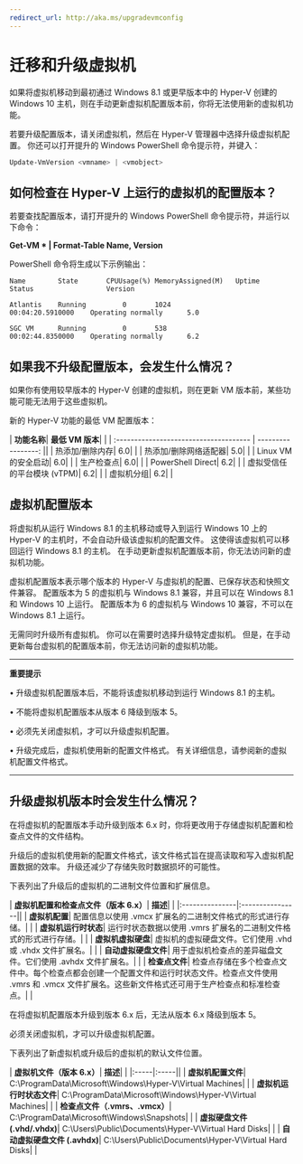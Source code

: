 ```yaml
---
redirect_url: http://aka.ms/upgradevmconfig
---
```


# 迁移和升级虚拟机

如果将虚拟机移动到最初通过 Windows 8.1 或更早版本中的 Hyper-V 创建的 Windows 10 主机，则在手动更新虚拟机配置版本前，你将无法使用新的虚拟机功能。

若要升级配置版本，请关闭虚拟机，然后在 Hyper-V 管理器中选择升级虚拟机配置。 你还可以打开提升的 Windows PowerShell 命令提示符，并键入：

 ```PowerShell
Update-VmVersion <vmname> | <vmobject>
 ```

## 如何检查在 Hyper-V 上运行的虚拟机的配置版本？

若要查找配置版本，请打开提升的 Windows PowerShell 命令提示符，并运行以下命令：

**Get-VM * | Format-Table Name, Version**

PowerShell 命令将生成以下示例输出：

```
Name        State       CPUUsage(%) MemoryAssigned(M)   Uptime              Status                  Version

Atlantis    Running         0       1024                00:04:20.5910000    Operating normally      5.0

SGC VM      Running         0       538                 00:02:44.8350000    Operating normally      6.2
```


## 如果我不升级配置版本，会发生什么情况？

如果你有使用较早版本的 Hyper-V 创建的虚拟机，则在更新 VM 版本前，某些功能可能无法用于这些虚拟机。

新的 Hyper-V 功能的最低 VM 配置版本：

| **功能名称**| **最低 VM 版本**| |
| :------------------------------------- | -----------------: ||
| 热添加/删除内存| 6.0| |
| 热添加/删除网络适配器| 5.0| |
| Linux VM 的安全启动| 6.0| |
| 生产检查点| 6.0| |
| PowerShell Direct| 6.2| |
| 虚拟受信任的平台模块 (vTPM)| 6.2| |
| 虚拟机分组| 6.2| |



## 虚拟机配置版本

将虚拟机从运行 Windows 8.1 的主机移动或导入到运行 Windows 10 上的 Hyper-V 的主机时，不会自动升级该虚拟机的配置文件。 这使得该虚拟机可以移回运行 Windows 8.1 的主机。 在手动更新虚拟机配置版本前，你无法访问新的虚拟机功能。

虚拟机配置版本表示哪个版本的 Hyper-V 与虚拟机的配置、已保存状态和快照文件兼容。 配置版本为 5 的虚拟机与 Windows 8.1 兼容，并且可以在 Windows 8.1 和 Windows 10 上运行。 配置版本为 6 的虚拟机与 Windows 10 兼容，不可以在 Windows 8.1 上运行。

无需同时升级所有虚拟机。 你可以在需要时选择升级特定虚拟机。 但是，在手动更新每台虚拟机的配置版本前，你无法访问新的虚拟机功能。


----------------

**重要提示**

• 升级虚拟机配置版本后，不能将该虚拟机移动到运行 Windows 8.1 的主机。

• 不能将虚拟机配置版本从版本 6 降级到版本 5。

• 必须先关闭虚拟机，才可以升级虚拟机配置。

• 升级完成后，虚拟机使用新的配置文件格式。 有关详细信息，请参阅新的虚拟机配置文件格式。

--------






## 升级虚拟机版本时会发生什么情况？

在将虚拟机的配置版本手动升级到版本 6.x 时，你将更改用于存储虚拟机配置和检查点文件的文件结构。

升级后的虚拟机使用新的配置文件格式，该文件格式旨在提高读取和写入虚拟机配置数据的效率。 升级还减少了存储失败时数据损坏的可能性。

下表列出了升级后的虚拟机的二进制文件位置和扩展信息。

| **虚拟机配置和检查点文件（版本 6.x）**| **描述**| |
|:---------------|:----------------||
| **虚拟机配置**| 配置信息以使用 .vmcx 扩展名的二进制文件格式的形式进行存储。| |
| **虚拟机运行时状态**| 运行时状态数据以使用 .vmrs 扩展名的二进制文件格式的形式进行存储。| |
| **虚拟机虚拟硬盘**| 虚拟机的虚拟硬盘文件。它们使用 .vhd 或 .vhdx 文件扩展名。| |
| **自动虚拟硬盘文件**| 用于虚拟机检查点的差异磁盘文件。它们使用 .avhdx 文件扩展名。| |
| **检查点文件**| 检查点存储在多个检查点文件中。每个检查点都会创建一个配置文件和运行时状态文件。检查点文件使用 .vmrs 和 .vmcx 文件扩展名。这些新文件格式还可用于生产检查点和标准检查点。| |

在将虚拟机配置版本升级到版本 6.x 后，无法从版本 6.x 降级到版本 5。

必须关闭虚拟机，才可以升级虚拟机配置。

下表列出了新虚拟机或升级后的虚拟机的默认文件位置。

| **虚拟机文件（版本 6.x）**| **描述**| |
|:-----|:-----||
| **虚拟机配置文件**| C:\ProgramData\Microsoft\Windows\Hyper-V\Virtual Machines| |
| **虚拟机运行时状态文件**| C:\ProgramData\Microsoft\Windows\Hyper-V\Virtual Machines| |
| **检查点文件（.vmrs、.vmcx）**| C:\ProgramData\Microsoft\Windows\Snapshots| |
| **虚拟硬盘文件 (.vhd/.vhdx)**| C:\Users\Public\Documents\Hyper-V\Virtual Hard Disks| |
| **自动虚拟硬盘文件 (.avhdx)**| C:\Users\Public\Documents\Hyper-V\Virtual Hard Disks| |










<!--HONumber=May16_HO1-->


